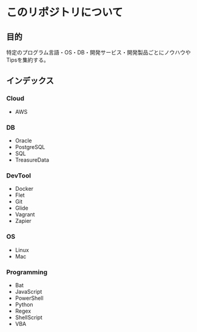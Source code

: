 # このリポジトリについて

## 目的

特定のプログラム言語・OS・DB・開発サービス・開発製品ごとにノウハウやTipsを集約する。

## インデックス

### Cloud

* AWS

### DB

* Oracle
* PostgreSQL
* SQL
* TreasureData

### DevTool

* Docker
* Flet
* Git
* Glide
* Vagrant
* Zapier

### OS

* Linux
* Mac

### Programming

* Bat
* JavaScript
* PowerShell
* Python
* Regex
* ShellScript
* VBA


